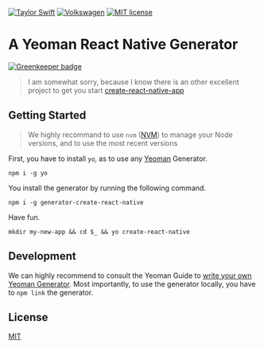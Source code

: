[![Taylor Swift](https://img.shields.io/badge/secured%20by-taylor%20swift-brightgreen.svg)](https://twitter.com/SwiftOnSecurity)
[![Volkswagen](https://auchenberg.github.io/volkswagen/volkswargen_ci.svg?v=1)](https://github.com/auchenberg/volkswagen)
[![MIT license](http://img.shields.io/badge/license-MIT-brightgreen.svg)](http://opensource.org/licenses/MIT)

# A Yeoman React Native Generator

[![Greenkeeper badge](https://badges.greenkeeper.io/katallaxie/generator-create-react-native.svg)](https://greenkeeper.io/)

> I am somewhat sorry, because I know there is an other excellent project to get you start [create-react-native-app](https://github.com/react-community/create-react-native-app)

## Getting Started

> We highly recommand to use `nvm` ([NVM](https://github.com/creationix/nvm)) to manage your Node versions, and to use the most recent versions

First, you have to install `yo`, as to use any [Yeoman](http://yeoman.io/) Generator. 

```
npm i -g yo
```

You install the generator by running the following command.

```
npm i -g generator-create-react-native
```

Have fun.

```
mkdir my-new-app && cd $_ && yo create-react-native
```

## Development

We can highly recommend to consult the Yeoman Guide to [write your own Yeoman Generator](http://yeoman.io/authoring/). Most importantly, to use the generator locally, you have to `npm link` the generator.

## License
[MIT](/LICENSE)